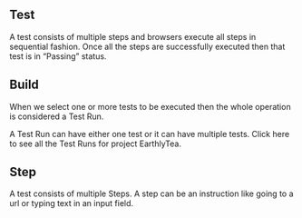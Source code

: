## Test

A test consists of multiple steps and browsers execute all steps in sequential fashion. Once all the steps are successfully executed then that test is in “Passing” status.

## Build

When we select one or more tests to be executed then the whole operation is considered a Test Run.

A Test Run can have either one test or it can have multiple tests. Click here to see all the Test Runs for project EarthlyTea.

## Step

A test consists of multiple Steps. A step can be an instruction like going to a url or typing text in an input field.
